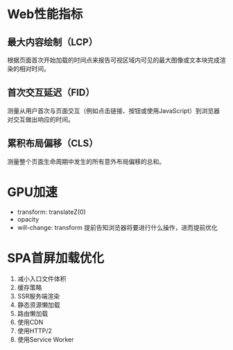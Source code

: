 # Web性能指标
## 最大内容绘制（LCP）
根据页面首次开始加载的时间点来报告可视区域内可见的最大图像或文本块完成渲染的相对时间。
## 首次交互延迟（FID）
测量从用户首次与页面交互（例如点击链接、按钮或使用JavaScript）到浏览器对交互做出响应的时间。
## 累积布局偏移（CLS）
测量整个页面生命周期中发生的所有意外布局偏移的总和。

# GPU加速
- transform: translateZ(0)
- opacity
- will-change: transform 提前告知浏览器将要进行什么操作，进而提前优化

# SPA首屏加载优化
1. 减小入口文件体积
2. 缓存策略
3. SSR服务端渲染
4. 静态资源懒加载
5. 路由懒加载
6. 使用CDN
7. 使用HTTP/2
8. 使用Service Worker

